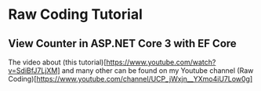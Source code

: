 # Raw Coding Tutorial
## View Counter in ASP.NET Core 3 with EF Core

The video about (this tutorial)[https://www.youtube.com/watch?v=SdiBfJ7LjXM] and many other can be found on my Youtube channel (Raw Coding)[https://www.youtube.com/channel/UCP_jWxjn__YXmo4iU7Low0g]
